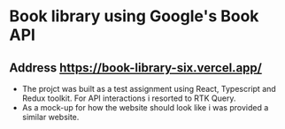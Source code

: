 # Book library using Google's Book API

## Address https://book-library-six.vercel.app/

* The projct was built as a test assignment using React, Typescript and Redux toolkit. 
For API interactions i resorted to RTK Query.
* As a mock-up for how the website should look like i was provided a similar website.

